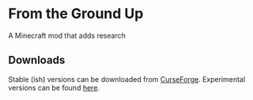 # From the Ground Up
A Minecraft mod that adds research

## Downloads
Stable (ish) versions can be downloaded from [CurseForge](https://minecraft.curseforge.com/projects/from-the-ground-up/files).
Experimental versions can be found [here](https://github.com/Astavie/Astavie.github.io/tree/mvn-repo/astavie/ftgu).
